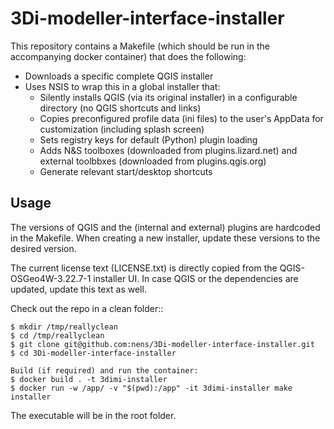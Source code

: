 # 3Di-modeller-interface-installer

This repository contains a Makefile (which should be run in the accompanying docker container) that does the following:

- Downloads a specific complete QGIS installer 
- Uses NSIS to wrap this in a global installer that:
    - Silently installs QGIS (via its original installer) in a configurable directory (no QGIS shortcuts and links)
    - Copies preconfigured profile data (ini files) to the user's AppData for customization (including splash screen)
    - Sets registry keys for default (Python) plugin loading
    - Adds N&S toolboxes (downloaded from plugins.lizard.net) and external toolbbxes (downloaded from plugins.qgis.org)
    - Generate relevant start/desktop shortcuts

Usage
------

The versions of QGIS and the (internal and external) plugins are hardcoded in the Makefile. When creating a new installer, update 
these versions to the desired version. 

The current license text (LICENSE.txt) is directly copied from the QGIS-OSGeo4W-3.22.7-1 installer UI. In case QGIS or the dependencies 
are updated, update this text as well.

Check out the repo in a clean folder::

    $ mkdir /tmp/reallyclean
    $ cd /tmp/reallyclean
    $ git clone git@github.com:nens/3Di-modeller-interface-installer.git
    $ cd 3Di-modeller-interface-installer

    Build (if required) and run the container:  
    $ docker build . -t 3dimi-installer
    $ docker run -w /app/ -v "$(pwd):/app" -it 3dimi-installer make installer

The executable will be in the root folder.